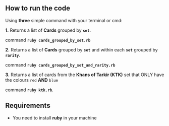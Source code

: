 ## How to run the code

Using **three** simple command with your terminal or cmd:

**1.** Returns a list of **Cards** grouped by **`set`**.

command **`ruby cards_grouped_by_set.rb`**

**2.** Returns a list of **Cards** grouped by **`set`** and within each **`set`** grouped by **`rarity`**.

command **`ruby cards_grouped_by_set_and_rarity.rb`**

**3.** Returns a list of cards from the **Khans of Tarkir (KTK)** set that ONLY have the colours `red` **AND** `blue`

command **`ruby ktk.rb`**.

## Requirements

- You need to install **ruby** in your machine
